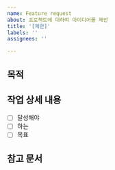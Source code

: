 ```yaml
---
name: Feature request
about: 프로젝트에 대하여 아이디어를 제안
title: '[제안]'
labels: ''
assignees: ''

---
```

## **목적**


## **작업 상세 내용**
- [ ] 달성해야 
- [ ] 하는
- [ ] 목표

## **참고 문서**
